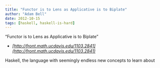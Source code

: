 ```yaml
---
title: "Functor is to Lens as Applicative is to Biplate"
author: "Adam Bell"
date: 2012-10-15
tags: [haskell, haskell-is-hard]
---
```


“Functor is to Lens as Applicative is to Biplate”  

- _[http://front.math.ucdavis.edu/1103.2841](http://front.math.ucdavis.edu/1103.2841)_

Haskell, the language with seemingly endless new concepts to learn about
